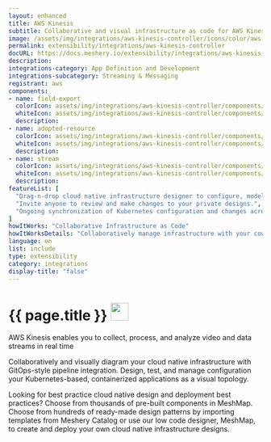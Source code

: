 ```yaml
---
layout: enhanced
title: AWS Kinesis
subtitle: Collaborative and visual infrastructure as code for AWS Kinesis
image: /assets/img/integrations/aws-kinesis-controller/icons/color/aws-kinesis-controller-color.svg
permalink: extensibility/integrations/aws-kinesis-controller
docURL: https://docs.meshery.io/extensibility/integrations/aws-kinesis-controller
description: 
integrations-category: App Definition and Development
integrations-subcategory: Streaming & Messaging
registrant: aws
components: 
- name: field-export
  colorIcon: assets/img/integrations/aws-kinesis-controller/components/field-export/icons/color/field-export-color.svg
  whiteIcon: assets/img/integrations/aws-kinesis-controller/components/field-export/icons/white/field-export-white.svg
  description: 
- name: adopted-resource
  colorIcon: assets/img/integrations/aws-kinesis-controller/components/adopted-resource/icons/color/adopted-resource-color.svg
  whiteIcon: assets/img/integrations/aws-kinesis-controller/components/adopted-resource/icons/white/adopted-resource-white.svg
  description: 
- name: stream
  colorIcon: assets/img/integrations/aws-kinesis-controller/components/stream/icons/color/stream-color.svg
  whiteIcon: assets/img/integrations/aws-kinesis-controller/components/stream/icons/white/stream-white.svg
  description: 
featureList: [
  "Drag-n-drop cloud native infrastructure designer to configure, model, and deploy your workloads.",
  "Invite anyone to review and make changes to your private designs.",
  "Ongoing synchronization of Kubernetes configuration and changes across any number of clusters."
]
howItWorks: "Collaborative Infrastructure as Code"
howItWorksDetails: "Collaboratively manage infrastructure with your coworkers synchronously sharing the same designs."
language: en
list: include
type: extensibility
category: integrations
display-title: "false"
---
```

<h1>{{ page.title }} <img src="{{ page.image }}" style="width: 35px; height: 35px;" /></h1>

<p>
AWS Kinesis enables you to collect, process, and analyze video and data streams in real time
</p>
<p>
    Collaboratively and visually diagram your cloud native infrastructure with GitOps-style pipeline integration. Design, test, and manage configuration your Kubernetes-based, containerized applications as a visual topology.
</p>
<p>
    Looking for best practice cloud native design and deployment best practices? Choose from thousands of pre-built components in MeshMap. Choose from hundreds of ready-made design patterns by importing templates from Meshery Catalog or use our low code designer, MeshMap, to create and deploy your own cloud native infrastructure designs.
</p>

